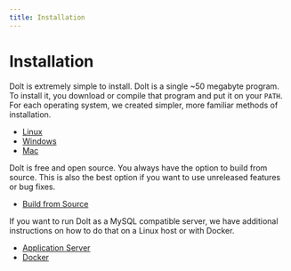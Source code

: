 ```yaml
---
title: Installation
---
```


# Installation

Dolt is extremely simple to install. Dolt is a single ~50 megabyte program. To install it, you download or compile that program and put it on your `PATH`. For each operating system, we created simpler, more familiar methods of installation.

* [Linux](./intstallation/linux.md)
* [Windows](./installation/windows.md)
* [Mac](./installation/mac.md)

Dolt is free and open source. You always have the option to build from source. This is also the best option if you want to use unreleased features or bug fixes.

* [Build from Source](./installation/source.md)

If you want to run Dolt as a MySQL compatible server, we have additional instructions on how to do that on a Linux host or with Docker.

* [Application Server](./installation/application-server.md)
* [Docker](./installation/docker.md)